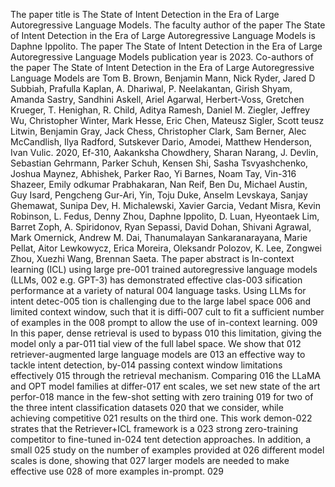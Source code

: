 The paper title is The State of Intent Detection in the Era of Large Autoregressive Language Models.
The faculty author of the paper The State of Intent Detection in the Era of Large Autoregressive Language Models is Daphne Ippolito.
The paper The State of Intent Detection in the Era of Large Autoregressive Language Models publication year is 2023.
Co-authors of the paper The State of Intent Detection in the Era of Large Autoregressive Language Models are Tom B. Brown, Benjamin Mann, Nick Ryder, Jared D Subbiah, Prafulla Kaplan, A. Dhariwal, P. Neelakantan, Girish Shyam, Amanda Sastry, Sandhini Askell, Ariel Agarwal, Herbert-Voss, Gretchen Krueger, T. Henighan, R. Child, Aditya Ramesh, Daniel M. Ziegler, Jeffrey Wu, Christopher Winter, Mark Hesse, Eric Chen, Mateusz Sigler, Scott teusz Litwin, Benjamin Gray, Jack Chess, Christopher Clark, Sam Berner, Alec McCandlish, Ilya Radford, Sutskever Dario, Amodei, Matthew Henderson, Ivan Vulic. 2020, Ef-310, Aakanksha Chowdhery, Sharan Narang, J. Devlin, Sebastian Gehrmann, Parker Schuh, Kensen Shi, Sasha Tsvyashchenko, Joshua Maynez, Abhishek, Parker Rao, Yi Barnes, Noam Tay, Vin-316 Shazeer, Emily odkumar Prabhakaran, Nan Reif, Ben Du, Michael Austin, Guy Isard, Pengcheng Gur-Ari, Yin, Toju Duke, Anselm Levskaya, Sanjay Ghemawat, Sunipa Dev, H. Michalewski, Xavier Garcia, Vedant Misra, Kevin Robinson, L. Fedus, Denny Zhou, Daphne Ippolito, D. Luan, Hyeontaek Lim, Barret Zoph, A. Spiridonov, Ryan Sepassi, David Dohan, Shivani Agrawal, Mark Omernick, Andrew M. Dai, Thanumalayan Sankaranarayana, Marie Pellat, Aitor Lewkowycz, Erica Moreira, Oleksandr Polozov, K. Lee, Zongwei Zhou, Xuezhi Wang, Brennan Saeta.
The paper abstract is In-context learning (ICL) using large pre-001 trained autoregressive language models (LLMs, 002 e.g. GPT-3) has demonstrated effective clas-003 sification performance at a variety of natural 004 language tasks. Using LLMs for intent detec-005 tion is challenging due to the large label space 006 and limited context window, such that it is diffi-007 cult to fit a sufficient number of examples in the 008 prompt to allow the use of in-context learning. 009 In this paper, dense retrieval is used to bypass 010 this limitation, giving the model only a par-011 tial view of the full label space. We show that 012 retriever-augmented large language models are 013 an effective way to tackle intent detection, by-014 passing context window limitations effectively 015 through the retrieval mechanism. Comparing 016 the LLaMA and OPT model families at differ-017 ent scales, we set new state of the art perfor-018 mance in the few-shot setting with zero training 019 for two of the three intent classification datasets 020 that we consider, while achieving competitive 021 results on the third one. This work demon-022 strates that the Retriever+ICL framework is a 023 strong zero-training competitor to fine-tuned in-024 tent detection approaches. In addition, a small 025 study on the number of examples provided at 026 different model scales is done, showing that 027 larger models are needed to make effective use 028 of more examples in-prompt. 029
